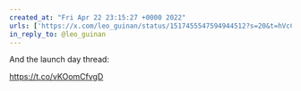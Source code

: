 ```yaml
---
created_at: "Fri Apr 22 23:15:27 +0000 2022"
urls: ['https://x.com/leo_guinan/status/1517455547594944512?s=20&t=hVcCWHOXVUl6ffeo3JaXjg']
in_reply_to: @leo_guinan
---
```


And the launch day thread:

https://t.co/vKOomCfvgD